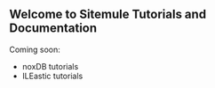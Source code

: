 ## Welcome to Sitemule Tutorials and Documentation

Coming soon:

* noxDB tutorials
* ILEastic tutorials
